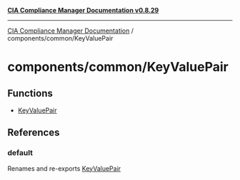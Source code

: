 [**CIA Compliance Manager Documentation v0.8.29**](../../../README.md)

***

[CIA Compliance Manager Documentation](../../../modules.md) / components/common/KeyValuePair

# components/common/KeyValuePair

## Functions

- [KeyValuePair](functions/KeyValuePair.md)

## References

### default

Renames and re-exports [KeyValuePair](functions/KeyValuePair.md)
